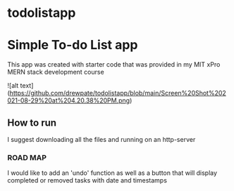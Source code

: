 # todolistapp
# Simple To-do List app
This app was created with starter code that was provided in my MIT xPro MERN stack development course

![alt text] (https://github.com/drewpate/todolistapp/blob/main/Screen%20Shot%202021-08-29%20at%204.20.38%20PM.png)

## How to run

I suggest downloading all the files and running on an http-server

### ROAD MAP
I would like to add an 'undo' function as well as a button that will display completed or removed tasks with date and timestamps
